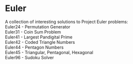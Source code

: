 # Euler

A collection of interesting solutions to Project Euler problems:  
Euler24 - Permutation Generator  
Euler31 - Coin Sum Problem  
Euler41 - Largest Pandigital Prime  
Euler42 - Coded Triangle Numbers  
Euler44 - Pentagon Numbers  
Euler45 - Triangular, Pentagonal, Hexagonal  
Euler96 - Sudoku Solver  
